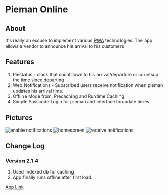 # Pieman Online

## About
It's really an excuse to implement various [PWA](https://developers.google.com/web/progressive-web-apps/) technologies.
The app allows a vendor to announce his arrival to his customers

## Features
1. Piestatus - clock that countdown to his arrival/departure or countsup the time since departing 
2. Web Notifications - Subscribed users receive notification when pieman updates his arrival time.
3. Offline Mode from, Precaching and Runtime Caching
4. Simple Passcode Login for pieman and interface to update times.

## Pictures
![enable notifications](https://github.com/Snickdx/pieman-application/blob/master/pics/notifications.png "Enable Notifications")
![homescreen](https://github.com/Snickdx/pieman-application/blob/master/pics/homescreen.png "Add to your homescreen")
![receive notifications](https://github.com/Snickdx/pieman-application/blob/master/pics/recieve%20notifications.png "Receive Notifications")


## Change Log
### Version 2.1.4
1. Used Indexed db for caching
2. App finally runs offline after first load.

[App Link](https://pieman.online)
